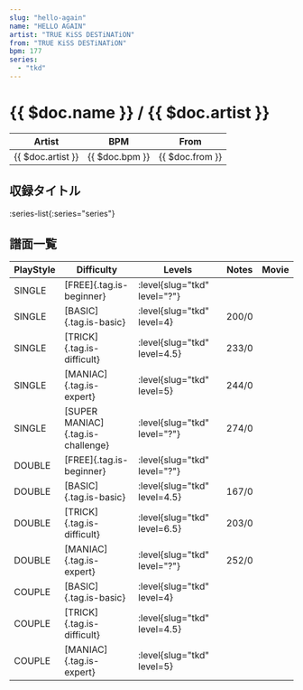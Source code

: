 ```yaml
---
slug: "hello-again"
name: "HELLO AGAIN"
artist: "TRUE KiSS DESTiNATiON"
from: "TRUE KiSS DESTiNATiON"
bpm: 177
series:
  - "tkd"
---
```


# {{ $doc.name }} / {{ $doc.artist }}

|Artist|BPM|From|
|------|---|----|
|{{ $doc.artist }}|{{ $doc.bpm }}|{{ $doc.from }}|

## 収録タイトル

:series-list{:series="series"}

## 譜面一覧

|PlayStyle|Difficulty|Levels|Notes|Movie|
|---------|----------|------|-----|-----|
|SINGLE|[FREE]{.tag.is-beginner}|:level{slug="tkd" level="?"}|||
|SINGLE|[BASIC]{.tag.is-basic}|:level{slug="tkd" level=4}|200/0||
|SINGLE|[TRICK]{.tag.is-difficult}|:level{slug="tkd" level=4.5}|233/0||
|SINGLE|[MANIAC]{.tag.is-expert}|:level{slug="tkd" level=5}|244/0||
|SINGLE|[SUPER MANIAC]{.tag.is-challenge}|:level{slug="tkd" level="?"}|274/0||
|DOUBLE|[FREE]{.tag.is-beginner}|:level{slug="tkd" level="?"}|||
|DOUBLE|[BASIC]{.tag.is-basic}|:level{slug="tkd" level=4.5}|167/0||
|DOUBLE|[TRICK]{.tag.is-difficult}|:level{slug="tkd" level=6.5}|203/0||
|DOUBLE|[MANIAC]{.tag.is-expert}|:level{slug="tkd" level="?"}|252/0||
|COUPLE|[BASIC]{.tag.is-basic}|:level{slug="tkd" level=4}|||
|COUPLE|[TRICK]{.tag.is-difficult}|:level{slug="tkd" level=4.5}|||
|COUPLE|[MANIAC]{.tag.is-expert}|:level{slug="tkd" level=5}|||
